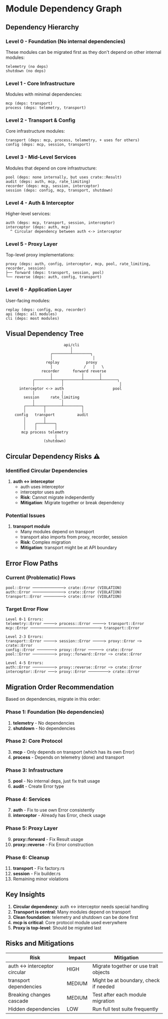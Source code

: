 # Module Dependency Graph

## Dependency Hierarchy

### Level 0 - Foundation (No internal dependencies)
These modules can be migrated first as they don't depend on other internal modules:

```
telemetry (no deps)
shutdown (no deps)
```

### Level 1 - Core Infrastructure
Modules with minimal dependencies:

```
mcp (deps: transport)
process (deps: telemetry, transport)
```

### Level 2 - Transport & Config
Core infrastructure modules:

```
transport (deps: mcp, process, telemetry, + uses for others)
config (deps: mcp, session, transport)
```

### Level 3 - Mid-Level Services
Modules that depend on core infrastructure:

```
pool (deps: none internally, but uses crate::Result)
audit (deps: auth, mcp, rate_limiting)
recorder (deps: mcp, session, interceptor)
session (deps: config, mcp, transport, shutdown)
```

### Level 4 - Auth & Interceptor
Higher-level services:

```
auth (deps: mcp, transport, session, interceptor)
interceptor (deps: auth, mcp)
  ^ Circular dependency between auth <-> interceptor
```

### Level 5 - Proxy Layer
Top-level proxy implementations:

```
proxy (deps: auth, config, interceptor, mcp, pool, rate_limiting, recorder, session)
├── forward (deps: transport, session, pool)
└── reverse (deps: auth, config, transport)
```

### Level 6 - Application Layer
User-facing modules:

```
replay (deps: config, mcp, recorder)
api (deps: all modules)
cli (deps: most modules)
```

## Visual Dependency Tree

```
                          api/cli
                             │
                    ┌────────┴────────┐
                    │                  │
                  replay            proxy
                    │              /   │   \
                recorder      forward reverse
                    │             │       │
            ┌───────┴────┬────────┴───────┴───────┐
            │            │                         │
      interceptor <-> auth                      pool
            │            │                         
        session     rate_limiting                  
            │            │                         
        ┌───┴────┬───────┴────────┐               
        │        │                │               
    config   transport          audit             
        │        │                                 
        │    ┌───┴────┐                           
        │    │        │                           
       mcp process telemetry                      
                      │                           
                 (shutdown)                        
```

## Circular Dependency Risks ⚠️

### Identified Circular Dependencies

1. **auth ↔ interceptor**
   - auth uses interceptor
   - interceptor uses auth
   - **Risk**: Cannot migrate independently
   - **Mitigation**: Migrate together or break dependency

### Potential Issues

1. **transport module**
   - Many modules depend on transport
   - transport also imports from proxy, recorder, session
   - **Risk**: Complex migration
   - **Mitigation**: transport might be at API boundary

## Error Flow Paths

### Current (Problematic) Flows

```
pool::Error ──────────────> crate::Error (VIOLATION)
auth::Error ──────────────> crate::Error (VIOLATION)
transport::Error ─────────> crate::Error (VIOLATION)
```

### Target Error Flow

```
Level 0-1 Errors:
telemetry::Error ─────> process::Error ─────> transport::Error
mcp::Error ───────────────────────────────> transport::Error

Level 2-3 Errors:
transport::Error ─────> session::Error ─────> proxy::Error ─> crate::Error
config::Error ────────> proxy::Error ──────> crate::Error
pool::Error ──────────> proxy::forward::Error ─> crate::Error

Level 4-5 Errors:
auth::Error ──────────> proxy::reverse::Error ─> crate::Error
interceptor::Error ───> proxy::Error ─────────> crate::Error
```

## Migration Order Recommendation

Based on dependencies, migrate in this order:

### Phase 1: Foundation (No dependencies)
1. **telemetry** - No dependencies
2. **shutdown** - No dependencies

### Phase 2: Core Protocol
3. **mcp** - Only depends on transport (which has its own Error)
4. **process** - Depends on telemetry (done) and transport

### Phase 3: Infrastructure
5. **pool** - No internal deps, just fix trait usage
6. **audit** - Create Error type

### Phase 4: Services
7. **auth** - Fix to use own Error consistently
8. **interceptor** - Already has Error, check usage

### Phase 5: Proxy Layer
9. **proxy::forward** - Fix Result usage
10. **proxy::reverse** - Fix Error construction

### Phase 6: Cleanup
11. **transport** - Fix factory.rs
12. **session** - Fix builder.rs
13. Remaining minor violations

## Key Insights

1. **Circular dependency**: auth ↔ interceptor needs special handling
2. **Transport is central**: Many modules depend on transport
3. **Clean foundation**: telemetry and shutdown can be done first
4. **mcp is critical**: Core protocol module used everywhere
5. **Proxy is top-level**: Should be migrated last

## Risks and Mitigations

| Risk | Impact | Mitigation |
|------|--------|------------|
| auth ↔ interceptor circular | HIGH | Migrate together or use trait objects |
| transport dependencies | MEDIUM | Might be at boundary, check if needed |
| Breaking changes cascade | MEDIUM | Test after each module migration |
| Hidden dependencies | LOW | Run full test suite frequently |
